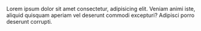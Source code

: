 Lorem ipsum dolor sit amet consectetur, adipisicing elit. Veniam animi iste, aliquid quisquam aperiam vel deserunt commodi excepturi? Adipisci porro deserunt corrupti.
